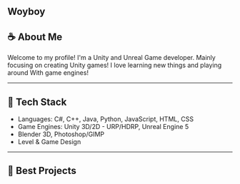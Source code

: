 ## Woyboy

## :coffee: About Me 
Welcome to my profile! I'm a Unity and Unreal Game developer. Mainly focusing on creating Unity games! I love learning new things and playing around
With game engines!

---

## :wrench: Tech Stack
- Languages: C#, C++, Java, Python, JavaScript, HTML, CSS
- Game Engines: Unity 3D/2D - URP/HDRP, Unreal Engine 5
- Blender 3D, Photoshop/GIMP
- Level & Game Design

---

## :pushpin: Best Projects



<!--
**Woyboy1/Woyboy1** is a ✨ _special_ ✨ repository because its `README.md` (this file) appears on your GitHub profile.

Here are some ideas to get you started:

- 🔭 I’m currently working on ...
- 🌱 I’m currently learning ...
- 👯 I’m looking to collaborate on ...
- 🤔 I’m looking for help with ...
- 💬 Ask me about ...
- 📫 How to reach me: ...
- 😄 Pronouns: ...
- ⚡ Fun fact: ...
-->

